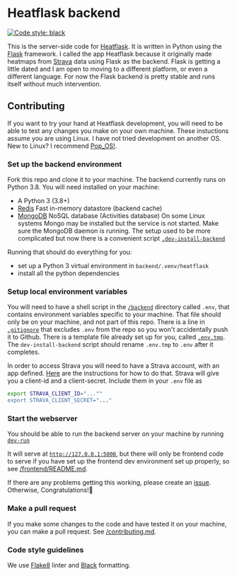 # Heatflask backend
[![Code style: black](https://img.shields.io/badge/code%20style-black-000000.svg)](https://github.com/psf/black)

This is the server-side code for [Heatflask](https://www.heatflask.com ).  It is written in Python using the [Flask](https://flask.palletsprojects.com/en/1.1.x) framework.  I called the app Heatflask because it originally made heatmaps from [Strava](https://www.strava.com) data using Flask as the backend.  Flask is getting a little dated and I am open to moving to a different platform, or even a different language.  For now the Flask backend is pretty stable and runs itself without much intervention.

## Contributing
If you want to try your hand at Heatflask development, you will need to be able to test any changes you make on your own machine.  These instuctions assume you are using Linux.  I have not tried development on another OS. New to Linux? I recommend [Pop_OS!](https://system76.com/pop).

### Set up the backend environment
Fork this repo and clone it to your machine.   The backend currently runs on Python 3.8. You will need installed on your machine:
  * A Python 3 (3.8+)
  * [Redis](https://redis.io) Fast in-memory datastore (backend cache)
  * [MongoDB](https://www.mongodb.com) NoSQL database (Activities database)
On some Linux systems Mongo may be installed but the service is not started.  Make sure the MongoDB daemon is running.
The setup used to be more complicated but now there is a convenient script [`.dev-install-backend`](/backend/.dev-install-backend)

Running that should do everything for you:
  * set up a Python 3 virtual environment in `backend/.venv/heatflask`
  * install all the python dependencies

### Setup local environment variables
You will need to have a shell script in the [`/backend`](/backend/) directory called `.env`, that contains environment variables specific to your machine.  That file should only be on your machine, and not part of this repo.  There is a line in [`.gitignore`](/.gitignore) that excludes `.env` from the repo so you won't accidentally push it to Github.
There is a template file already set up for you, called [`.env.tmp`](/backend/.env.tmp).  The `dev-install-backend` script should rename `.env.tmp` to `.env` after it completes.


In order to access Strava you will need to have a Strava account, with an app defined.  [Here](https://developers.strava.com/docs/getting-started/) are the instructions for how to do that.  Strava will give you a client-id and a client-secret.  Include them in your `.env` file as

```bash
export STRAVA_CLIENT_ID="...""
export STRAVA_CLIENT_SECRET="..."
```

### Start the webserver
You should be able to run the backend server on your machine by running [`dev-run`](/backend/dev-run)

It will serve at [`http://127.0.0.1:5000`](http://127.0.0.1:5000), but there will only be frontend code to serve if you have set up the frontend dev environment set up properly, so see [/frontend/README.md](/frontend/README.md).

If there are any problems getting this working, please create an [issue](https://github.com/ebrensi/heatflask/issues). Otherwise, Congratulations!🥳

### Make a pull request
If you make some changes to the code and have tested it on your machine, you can make a pull request. See [/contributing.md](/contributing.md).

### Code style guidelines
We use [Flake8](https://flake8.pycqa.org/en/latest/#) linter and [Black](https://black.readthedocs.io/en/stable) formatting.


